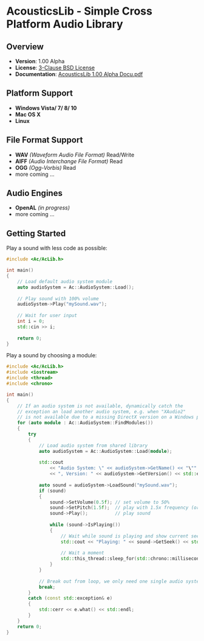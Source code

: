 AcousticsLib - Simple Cross Platform Audio Library
==================================================

Overview
-------

* **Version**: 1.00 Alpha
* **License**: [3-Clause BSD License](https://github.com/LukasBanana/AcousticsLib/blob/master/LICENSE.txt)
* **Documentation**: [AcousticsLib 1.00 Alpha Docu.pdf](https://github.com/LukasBanana/AcousticsLib/blob/master/docu/AcousticsLib%201.00%20Alpha%20Docu.pdf)


Platform Support
----------------

* **Windows Vista/ 7/ 8/ 10**
* **Mac OS X**
* **Linux**


File Format Support
----------------

* **WAV** *(Waveform Audio File Format)* Read/Write
* **AIFF** *(Audio Interchange File Format)* Read
* **OGG** *(Ogg-Vorbis)* Read
* more coming ...


Audio Engines
-------------

* **OpenAL** *(in progress)*
* more coming ...


Getting Started
---------------

Play a sound with less code as possible:

```cpp
#include <Ac/AcLib.h>

int main()
{
	// Load default audio system module
	auto audioSystem = Ac::AudioSystem::Load();
	
	// Play sound with 100% volume
	audioSystem->Play("mySound.wav");
	
	// Wait for user input
	int i = 0;
	std::cin >> i;
	
	return 0;
}
```

Play a sound by choosing a module:

```cpp
#include <Ac/AcLib.h>
#include <iostream>
#include <thread>
#include <chrono>

int main()
{
	// If an audio system is not available, dynamically catch the
	// exception an load another audio system, e.g. when "XAudio2"
	// is not available due to a missing DirectX version on a Windows platform.
	for (auto module : Ac::AudioSystem::FindModules())
	{
		try
		{
            // Load audio system from shared library
            auto audioSystem = Ac::AudioSystem::Load(module);
			
			std::cout
				<< "Audio System: \" << audioSystem->GetName() << "\""
				<< ", Version: " << audioSystem->GetVersion() << std::endl;
			
			auto sound = audioSystem->LoadSound("mySound.wav");
			if (sound)
			{
				sound->SetVolume(0.5f); // set volume to 50%
				sound->SetPitch(1.5f);  // play with 1.5x frequency (or speed)
				sound->Play();          // play sound
				
				while (sound->IsPlaying())
				{
					// Wait while sound is playing and show current seek position
					std::cout << "Playing: " << sound->GetSeek() << std::end;
					
					// Wait a moment
					std::this_thread::sleep_for(std::chrono::milliseconds(100));
				}
			}
			
			// Break out from loop, we only need one single audio system
			break;
		}
		catch (const std::exception& e)
		{
			std::cerr << e.what() << std::endl;
		}
	}
	return 0;
}
```


